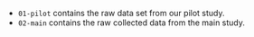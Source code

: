 - `01-pilot` contains the raw data set from our pilot study.
- `02-main` contains the raw collected data from the main study.
